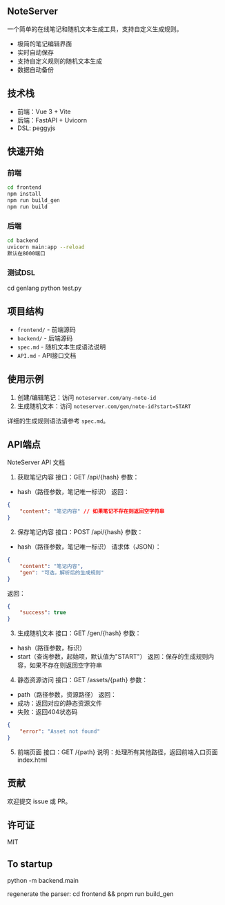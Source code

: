 ## NoteServer

一个简单的在线笔记和随机文本生成工具，支持自定义生成规则。
- 极简的笔记编辑界面
- 实时自动保存
- 支持自定义规则的随机文本生成
- 数据自动备份

## 技术栈

- 前端：Vue 3 + Vite
- 后端：FastAPI + Uvicorn
- DSL: peggyjs

## 快速开始

### 前端
```bash
cd frontend
npm install
npm run build_gen
npm run build
```

### 后端
```bash
cd backend
uvicorn main:app --reload
默认在8000端口
```
### 测试DSL
cd genlang
python test.py

## 项目结构

- `frontend/`  - 前端源码
- `backend/`   - 后端源码
- `spec.md`    - 随机文本生成语法说明
- `API.md`     - API接口文档

## 使用示例

1. 创建/编辑笔记：访问 `noteserver.com/any-note-id`
2. 生成随机文本：访问 `noteserver.com/gen/note-id?start=START`

详细的生成规则语法请参考 `spec.md`。

## API端点
NoteServer API 文档

1. 获取笔记内容
接口：GET /api/{hash}
参数：
- hash（路径参数，笔记唯一标识）
返回：
```json
{
    "content": "笔记内容" // 如果笔记不存在则返回空字符串
}
```

2. 保存笔记内容
接口：POST /api/{hash}
参数：
- hash（路径参数，笔记唯一标识）
请求体（JSON）：
```json
{
    "content": "笔记内容",
    "gen": "可选，解析后的生成规则" 
}
```
返回：
```json
{
    "success": true
}
```

3. 生成随机文本
接口：GET /gen/{hash}
参数：
- hash（路径参数，标识）
- start（查询参数，起始项，默认值为"START"）
返回：保存的生成规则内容，如果不存在则返回空字符串

4. 静态资源访问
接口：GET /assets/{path}
参数：
- path（路径参数，资源路径）
返回：
- 成功：返回对应的静态资源文件
- 失败：返回404状态码
```json
{
    "error": "Asset not found"
}
```

5. 前端页面
接口：GET /{path}
说明：处理所有其他路径，返回前端入口页面index.html


## 贡献

欢迎提交 issue 或 PR。

## 许可证

MIT

## To startup
python -m backend.main

regenerate the parser:
cd frontend && pnpm run build_gen